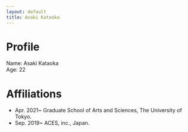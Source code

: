 ```yaml
---
layout: default
title: Asaki Kataoka
---
```


# Profile
Name: Asaki Kataoka  
Age: 22

# Affiliations
- Apr. 2021~ Graduate School of Arts and Sciences, The University of Tokyo.  
- Sep. 2019~ ACES, inc., Japan.
